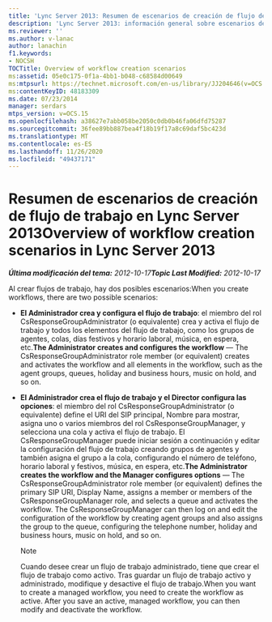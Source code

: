 ```yaml
---
title: 'Lync Server 2013: Resumen de escenarios de creación de flujo de trabajo'
description: 'Lync Server 2013: información general sobre escenarios de creación de flujo de trabajo.'
ms.reviewer: ''
ms.author: v-lanac
author: lanachin
f1.keywords:
- NOCSH
TOCTitle: Overview of workflow creation scenarios
ms:assetid: 05e0c175-0f1a-4bb1-b048-c68584d00649
ms:mtpsurl: https://technet.microsoft.com/en-us/library/JJ204646(v=OCS.15)
ms:contentKeyID: 48183309
ms.date: 07/23/2014
manager: serdars
mtps_version: v=OCS.15
ms.openlocfilehash: a38627e7abb058be2050c0db0b46fa06dfd75287
ms.sourcegitcommit: 36fee89bb887bea4f18b19f17a8c69daf5bc423d
ms.translationtype: MT
ms.contentlocale: es-ES
ms.lasthandoff: 11/26/2020
ms.locfileid: "49437171"
---
```

# <a name="overview-of-workflow-creation-scenarios-in-lync-server-2013"></a><span data-ttu-id="91351-103">Resumen de escenarios de creación de flujo de trabajo en Lync Server 2013</span><span class="sxs-lookup"><span data-stu-id="91351-103">Overview of workflow creation scenarios in Lync Server 2013</span></span>

<div data-xmlns="http://www.w3.org/1999/xhtml">

<div class="topic" data-xmlns="http://www.w3.org/1999/xhtml" data-msxsl="urn:schemas-microsoft-com:xslt" data-cs="https://msdn.microsoft.com/">

<div data-asp="https://msdn2.microsoft.com/asp">



</div>

<div id="mainSection">

<div id="mainBody"><span data-ttu-id="91351-104">

<span> </span></span><span class="sxs-lookup"><span data-stu-id="91351-104">

<span> </span></span></span>

<span data-ttu-id="91351-105">_**Última modificación del tema:** 2012-10-17_</span><span class="sxs-lookup"><span data-stu-id="91351-105">_**Topic Last Modified:** 2012-10-17_</span></span>

<span data-ttu-id="91351-106">Al crear flujos de trabajo, hay dos posibles escenarios:</span><span class="sxs-lookup"><span data-stu-id="91351-106">When you create workflows, there are two possible scenarios:</span></span>

  - <span data-ttu-id="91351-107">**El Administrador crea y configura el flujo de trabajo**: el miembro del rol CsResponseGroupAdministrator (o equivalente) crea y activa el flujo de trabajo y todos los elementos del flujo de trabajo, como los grupos de agentes, colas, días festivos y horario laboral, música, en espera, etc.</span><span class="sxs-lookup"><span data-stu-id="91351-107">**The Administrator creates and configures the workflow** — The CsResponseGroupAdministrator role member (or equivalent) creates and activates the workflow and all elements in the workflow, such as the agent groups, queues, holiday and business hours, music on hold, and so on.</span></span>

  - <span data-ttu-id="91351-p101">**El Administrador crea el flujo de trabajo y el Director configura las opciones**: el miembro del rol CsResponseGroupAdministrator (o equivalente) define el URI del SIP principal, Nombre para mostrar, asigna uno o varios miembros del rol CsResponseGroupManager, y selecciona una cola y activa el flujo de trabajo. El CsResponseGroupManager puede iniciar sesión a continuación y editar la configuración del flujo de trabajo creando grupos de agentes y también asigna el grupo a la cola, configurando el número de teléfono, horario laboral y festivos, música, en espera, etc.</span><span class="sxs-lookup"><span data-stu-id="91351-p101">**The Administrator creates the workflow and the Manager configures options** — The CsResponseGroupAdministrator role member (or equivalent) defines the primary SIP URI, Display Name, assigns a member or members of the CsResponseGroupManager role, and selects a queue and activates the workflow. The CsResponseGroupManager can then log on and edit the configuration of the workflow by creating agent groups and also assigns the group to the queue, configuring the telephone number, holiday and business hours, music on hold, and so on.</span></span>
    
    <div>
    

    > [!NOTE]  
    > <span data-ttu-id="91351-p102">Cuando desee crear un flujo de trabajo administrado, tiene que crear el flujo de trabajo como activo. Tras guardar un flujo de trabajo activo y administrado, modifique y desactive el flujo de trabajo.</span><span class="sxs-lookup"><span data-stu-id="91351-p102">When you want to create a managed workflow, you need to create the workflow as active. After you save an active, managed workflow, you can then modify and deactivate the workflow.</span></span>

    
    <span data-ttu-id="91351-112"></div>

</div>

<span> </span>

</div>

</div>

</span><span class="sxs-lookup"><span data-stu-id="91351-112"></div>

</div>

<span> </span>

</div>

</div>

</span></span></div>


